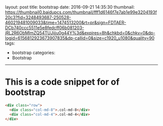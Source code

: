 layout: post
title: bootstrap
date: 2016-09-21 14:35:30
thumbnail: https://thumbnail0.baidupcs.com/thumbnail/fff1d6146f7e7ab1e99e3204193f20c3?fid=3248493687-250528-460219481009033&time=1474513200&rt=pr&sign=FDTAER-DCb740ccc5511e5e8fedcff06b081203-jRL2R6ObMlmZQ54TUJijju0g44Y%3d&expires=8h&chkbd=0&chkv=0&dp-logid=6156812923673907835&dp-callid=0&size=c1920_u1080&quality=90
tags:
- bootstrap
categories:
- Bootstrap
---

# This is a code snippet for of bootstrap


```html
<div class="row">
  <div class="col-md-8">.col-md-8</div>
  <div class="col-md-4">.col-md-4</div>
</div>
```
